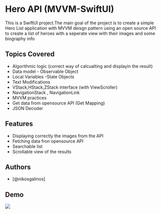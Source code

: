 
# Hero API (MVVM-SwiftUI)

This is a SwiftUI project.The main goal of the project is to create a simple Hero List application
with MVVM deisgn pattern 
using an open source API to create a list of heroes with a seperate view with their images and some biography info

## Topics Covered

- Algorithmic logic (correct way of calcualting and displayin the result)
- Data model - Observable Object
- Local Variables -State Objects
- Text Modifications
- VStack,HStack,ZStack interface (with ViewScroller)
- NavigationStack , NavigationLink
- MVVM practices
- Get data from opensource API (Get Mapping)
- JSON Decoder
## Features


- Displaying correctly the images from the API 
- Fetching data fron opensource API
- Searchable list
- Scrollable view of the results


## Authors

- [@nikosgalinos]


## Demo
![](https://github.vodafone.com/nikos-galinos/HeroAPI_MVVM/blob/main/hero.gif)



